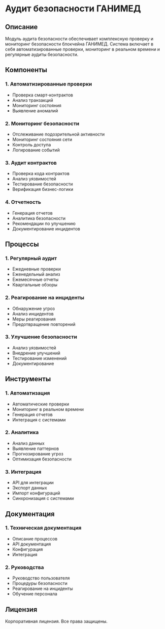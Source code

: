 # Аудит безопасности ГАНИМЕД

## Описание
Модуль аудита безопасности обеспечивает комплексную проверку и мониторинг безопасности блокчейна ГАНИМЕД. Система включает в себя автоматизированные проверки, мониторинг в реальном времени и регулярные аудиты безопасности.

## Компоненты

### 1. Автоматизированные проверки
- Проверка смарт-контрактов
- Анализ транзакций
- Мониторинг состояния
- Выявление аномалий

### 2. Мониторинг безопасности
- Отслеживание подозрительной активности
- Мониторинг состояния сети
- Контроль доступа
- Логирование событий

### 3. Аудит контрактов
- Проверка кода контрактов
- Анализ уязвимостей
- Тестирование безопасности
- Верификация бизнес-логики

### 4. Отчетность
- Генерация отчетов
- Аналитика безопасности
- Рекомендации по улучшению
- Документирование инцидентов

## Процессы

### 1. Регулярный аудит
- Ежедневные проверки
- Еженедельный анализ
- Ежемесячные отчеты
- Квартальные обзоры

### 2. Реагирование на инциденты
- Обнаружение угроз
- Анализ инцидентов
- Меры реагирования
- Предотвращение повторений

### 3. Улучшение безопасности
- Анализ уязвимостей
- Внедрение улучшений
- Тестирование изменений
- Документирование

## Инструменты

### 1. Автоматизация
- Автоматические проверки
- Мониторинг в реальном времени
- Генерация отчетов
- Интеграция с системами

### 2. Аналитика
- Анализ данных
- Выявление паттернов
- Прогнозирование угроз
- Оптимизация безопасности

### 3. Интеграция
- API для интеграции
- Экспорт данных
- Импорт конфигураций
- Синхронизация с системами

## Документация

### 1. Техническая документация
- Описание процессов
- API документация
- Конфигурация
- Интеграция

### 2. Руководства
- Руководство пользователя
- Процедуры безопасности
- Реагирование на инциденты
- Обучение персонала

## Лицензия
Корпоративная лицензия. Все права защищены.
